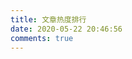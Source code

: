 ```yaml
---
title: 文章热度排行
date: 2020-05-22 20:46:56
comments: true
---
```


<div id="top" style="margin-top:30px;"></div>

<script src="//cdn1.lncld.net/static/js/3.0.4/av-min.js"></script>
<!-- <script src="https://cdn1.lncld.net/static/js/av-core-mini-0.6.4.js"></script> -->
<script>AV.initialize("MAMAVASxjT5dcOMaFjPqd7yC-gzGzoHsz", "nMOGrsKQHA5s9IXapTQnBglA");</script>
<script type="text/javascript">
    var time = 0
    var title = ""
    var url = ""
    var query = new AV.Query('Counter');
    query.notEqualTo('id', 0);
    query.descending('time');
    query.limit(1000);
    query.find().then(function (todo) {
        for (var i = 0; i < 1000; i++) {
            var result = todo[i].attributes;
            time = result.time;
            title = result.title;
            url = result.url;
            var content = "<p class='my-article-top'>" + "<font color='#a7a7e5'>" + "➤【热度: " + "</font>" + "<font color='#f1a8ce'>" + time + " ℃】" + "</font>" + "<a href='"+"https://jinan6.github.io"+url+"'>" + title + "</a>" + "</p>";
            document.getElementById("top").innerHTML += content
        }
    }, function (error) {
        console.log("error");
    });
</script>
<style>.post-description {
        display: none;
    }
</style>
